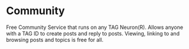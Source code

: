 # Community
Free Community Service that runs on any TAG Neuron(R). Allows anyone with a TAG ID to create posts and reply to posts. Viewing, linking to and browsing posts and topics is free for all.
